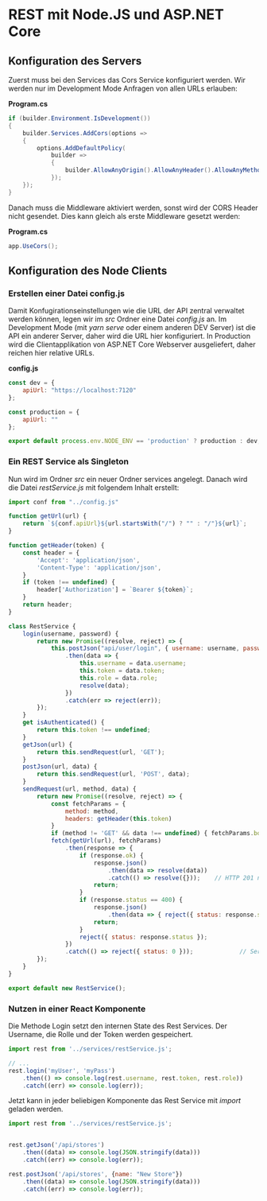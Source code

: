# REST mit Node.JS und ASP.NET Core

## Konfiguration des Servers

Zuerst muss bei den Services das Cors Service konfiguriert werden. Wir werden nur im Development
Mode Anfragen von allen URLs erlauben:

**Program.cs**
```c#
if (builder.Environment.IsDevelopment())
{
    builder.Services.AddCors(options =>
    {
        options.AddDefaultPolicy(
            builder =>
            {
                builder.AllowAnyOrigin().AllowAnyHeader().AllowAnyMethod();
            });
    });
}
```

Danach muss die Middleware aktiviert werden, sonst wird der CORS Header nicht gesendet. Dies
kann gleich als erste Middleware gesetzt werden:

**Program.cs**
```c#
app.UseCors();
```

## Konfiguration des Node Clients

### Erstellen einer Datei config.js

Damit Konfugirationseinstellungen wie die URL der API zentral verwaltet werden können, legen wir
im *src* Ordner eine Datei *config.js* an. Im Development Mode (mit *yarn serve* oder einem anderen
DEV Server) ist die API ein anderer Server, daher wird die URL hier konfiguriert. In Production
wird die Clientapplikation von ASP.NET Core Webserver ausgeliefert, daher reichen hier relative
URLs.

**config.js**
```javascript
const dev = {
    apiUrl: "https://localhost:7120"
};

const production = {
    apiUrl: ""
};

export default process.env.NODE_ENV == 'production' ? production : dev;
```

### Ein REST Service als Singleton

Nun wird im Ordner *src* ein neuer Ordner services angelegt. Danach wird die Datei *restService.js*
mit folgendem Inhalt erstellt:

```javascript
import conf from "../config.js"

function getUrl(url) {
    return `${conf.apiUrl}${url.startsWith("/") ? "" : "/"}${url}`;
}

function getHeader(token) {
    const header = {
        'Accept': 'application/json',
        'Content-Type': 'application/json',
    }
    if (token !== undefined) {
        header['Authorization'] = `Bearer ${token}`;
    }
    return header;
}

class RestService {
    login(username, password) {
        return new Promise((resolve, reject) => {
            this.postJson("api/user/login", { username: username, password: password })
                .then(data => {
                    this.username = data.username;
                    this.token = data.token;
                    this.role = data.role;
                    resolve(data);
                })
                .catch(err => reject(err));
        });
    }
    get isAuthenticated() {
        return this.token !== undefined;
    }
    getJson(url) {
        return this.sendRequest(url, 'GET');
    }
    postJson(url, data) {
        return this.sendRequest(url, 'POST', data);
    }
    sendRequest(url, method, data) {
        return new Promise((resolve, reject) => {
            const fetchParams = {
                method: method,
                headers: getHeader(this.token)
            }
            if (method != 'GET' && data !== undefined) { fetchParams.body = JSON.stringify(data); }
            fetch(getUrl(url), fetchParams)
                .then(response => {
                    if (response.ok) {
                        response.json()
                            .then(data => resolve(data))
                            .catch(() => resolve({}));    // HTTP 201 no content
                        return;
                    }
                    if (response.status == 400) {
                        response.json()
                            .then(data => { reject({ status: response.status, data: data }); })
                        return;
                    }
                    reject({ status: response.status });
                })
                .catch(() => reject({ status: 0 }));             // Server nicht erreichbar
        });
    }
}

export default new RestService();
```

### Nutzen in einer React Komponente

Die Methode Login setzt den internen State des Rest Services. Der Username, die Rolle und der
Token werden gespeichert.

```javascript
import rest from '../services/restService.js';

// ...
rest.login('myUser', 'myPass')
    .then(() => console.log(rest.username, rest.token, rest.role))
    .catch((err) => console.log(err));
```

Jetzt kann in jeder beliebigen Komponente das Rest Service mit *import* geladen werden.

```javascript
import rest from '../services/restService.js';


rest.getJson('/api/stores')
    .then((data) => console.log(JSON.stringify(data)))
    .catch((err) => console.log(err));

rest.postJson('/api/stores', {name: "New Store"})
    .then((data) => console.log(JSON.stringify(data)))
    .catch((err) => console.log(err));    
```

